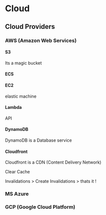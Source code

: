 # Cloud

## Cloud Providers

### AWS (Amazon Web Services)


#### S3
Its a magic bucket

#### ECS

#### EC2

elastic machine

#### Lambda
API

#### DynamoDB

DynamoDB is a Database service

#### Cloudfront

Cloudfront is a CDN (Content Delivery Network)

Clear Cache

Invalidations > Create Invalidations > thats it !

### MS Azure


### GCP (Google Cloud Platform) 

